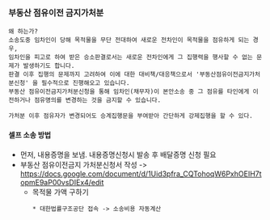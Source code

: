 ### 부동산 점유이전 금지가처분
```
왜 하는가?
소송도중 임차인이 당해 목적물을 무단 전대하여 새로운 전차인이 목적물을 점유하게 되는 경우, 
임차인을 피고로 하여 받은 승소판결로서는 새로운 전차인에게 그 집행력을 행사할 수 없는 문제가 발생하기도 합니다.
판결 이후 집행의 문제까지 고려하여 이에 대한 대비책/대응책으로서 '부동산점유이전금지가처분신청' 을 필수적으로 진행해오고 있습니다. 
부동산 점유이전금지가처분신청을 통해 임차인(채무자)이 본안소송 중 그 점유를 타인에게 이전하거나 점유명의를 변경하는 것을 금지할 수 있습니다.

가처분 이후 점유자가 변경되어도 승계집행문을 부여받아 간단하게 강제집행을 할 수 있다.
```

#### 셀프 소송 방법
* 먼저, 내용증명을 보냄. 내용증명신청시 발송 후 배달증명 신청 필요
* 부동산 점유이전금지 가처분신청서 작성 -> https://docs.google.com/document/d/1Uid3pfra_CQTohoqW6PxhOEIH7topmE9aP00vsDIEx4/edit
  * 목적물 가액 구하기
    ```
    * 대한법률구조공단 접속 -> 소송비용 자동계산
